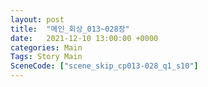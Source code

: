 ```yaml
---
layout: post
title:  "메인_회상_013~028장"
date:   2021-12-10 13:00:00 +0000
categories: Main
Tags: Story Main
SceneCode: ["scene_skip_cp013-028_q1_s10"]
---
```

